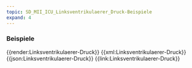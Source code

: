 ```yaml
---
topic: SD_MII_ICU_Linksventrikulaerer_Druck-Beispiele
expand: 4
---
```

### Beispiele


<tabs>
    <tab title="Übersicht">      
        {{render:Linksventrikulaerer-Druck}}
    </tab>
    <tab title="XML">      
        {{xml:Linksventrikulaerer-Druck}}
    </tab>
    <tab title="JSON">
        {{json:Linksventrikulaerer-Druck}}
    </tab>
    <tab title="Link">
        {{link:Linksventrikulaerer-Druck}}
    </tab>
</tabs>
